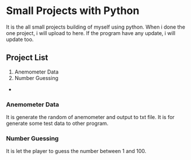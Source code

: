 # Small Projects with Python

It is the all small projects building of myself using python.
When i done the one project, i will upload to here. If the program have any update, i will update too.

## Project List
1. Anemometer Data
2. Number Guessing


-

### Anemometer Data
It is generate the random of anemometer and output to txt file. It is for generate some test data to other program.

### Number Guessing
It is let the player to guess the number between 1 and 100.